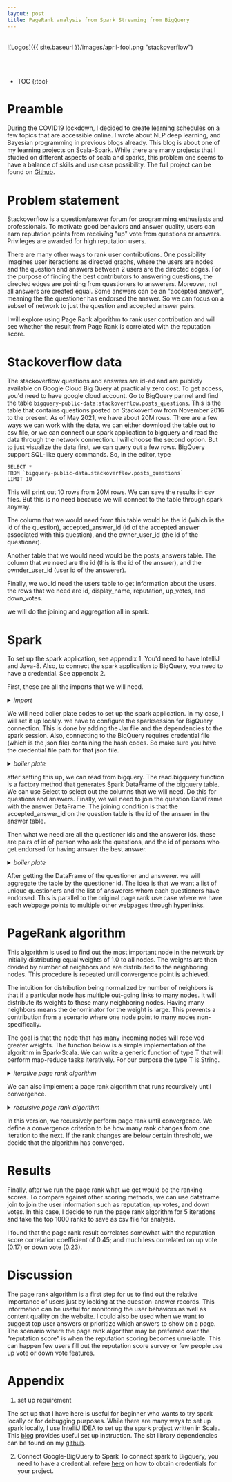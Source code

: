 ```yaml
---
layout: post
title: PageRank analysis from Spark Streaming from BigQuery
---
```


<br>
![Logos]({{ site.baseurl }}/images/april-fool.png "stackoverflow")
<p align="center">
    <font size="4"> </font>
</p>
<br>
<br>

* TOC
{:toc}
# Preamble
During the COVID19 lockdown, I decided to create learning schedules on a few topics that are accessible online. I wrote about NLP deep learning, and Bayesian programming in previous blogs already. This blog is about one of my learning projects on Scala-Spark. While there are many projects that I studied on different aspects of scala and sparks, this problem one seems to have a balance of skills and use case possibility. The full project can be found on [Github](https://github.com/VincentK1991/spark_tutorials/tree/main/bigquery_stream).

# Problem statement
Stackoverflow is a question/answer forum for programming enthusiasts and professionals. To motivate good behaviors and answer quality, users can earn reputation points from receiving "up" vote from questions or answers. Privileges are awarded for high reputation users. 

There are many other ways to rank user contributions. One possibility imagines user iteractions as directed graphs, where the users are nodes and the question and answers between 2 users are the directed edges. For the purpose of finding the best contributors to answering questions, the directed edges are pointing from questioners to answerers. Moreover, not all answers are created equal. Some answers can be an "accepted answer", meaning the the questioner has endorsed the answer. So we can focus on a subset of network to just the question and accepted answer pairs.

I will explore using Page Rank algorithm to rank user contribution and will see whether the result from Page Rank  is correlated with the reputation score. 

# Stackoverflow data

The stackoverflow questions and answers are id-ed and are publicly available on Google Cloud Big Query at practically zero cost. To get access, you'd need to have google cloud account. Go to BigQuery pannel and find the table `bigquery-public-data:stackoverflow.posts_questions`. This is the table that contains questions posted on Stackoverflow from November 2016 to the present. As of May 2021, we have about 20M rows. There are a few ways we can work with the data, we can either download the table out to csv file, or we can connect our spark application to bigquery and read the data through the network connection. I will choose the second option. But to just visualize the data first, we can query out a few rows. BigQuery support SQL-like query commands. So, in the editor, type 

```
SELECT *
FROM `bigquery-public-data.stackoverflow.posts_questions`
LIMIT 10
```

This will print out 10 rows from 20M rows. We can save the results in csv files. But this is no need because we will connect to the table through spark anyway.

The column that we would need from this table would be the id (which is the id of the question), accepted_answer_id (id of the accepted answer associated with this question), and the owner_user_id (the id of the questioner).

Another table that we would need would be the posts_answers table. The column that we need are the id (this is the id of the answer), and the ownder_user_id (user id of the answerer).

Finally, we would need the users table to get information about the users. the rows that we need are id, display_name, reputation, up_votes, and down_votes. 

we will do the joining and aggregation all in spark.

# Spark

To set up the spark application, see appendix 1. You'd need to have IntelliJ and Java-8. Also, to connect the spark application to BigQuery, you need to have a credential. See appendix 2.

First, these are all the imports that we will need.

<details>
<summary>
<i>import </i>
</summary>
<p>
{% highlight scala %}

import org.apache.spark.{SparkConf, SparkContext}
import org.apache.spark.sql.SparkSession
import org.apache.spark.rdd.RDD
import org.apache.spark.sql.functions._
import org.apache.spark.sql._
import com.google.cloud.spark.bigquery._
import scala.collection.mutable
import scala.reflect.ClassTag

{% endhighlight %}  
</p>
</details>

We will need boiler plate codes to set up the spark application. In my case, I will set it up locally. we have to configure the sparksession for BigQuery connection. This is done by adding the Jar file and the dependencies to the spark session. Also, connecting to the BiqQuery requires credential file (which is the json file) containing the hash codes. So make sure you have the credential file path for that json file.

<details>
<summary>
<i>boiler plate </i>
</summary>
<p>
{% highlight scala %}

  val conf: SparkConf = new SparkConf().setMaster("local").setAppName("main")
  val sc: SparkContext = new SparkContext(conf)
  sc.setLogLevel("WARN")
  val spark = SparkSession.builder().config("spark.jars.packages", "com.google.cloud.spark:spark-bigquery-with-dependencies_2.12:0.19.1").getOrCreate
  spark.conf.set("credentialsFile", "src/main/resources/bigquery_stream/credentials2.json")

  import spark.implicits._

{% endhighlight %}  
</p>
</details>

after setting this up, we can read from bigquery. The read.bigquery function is a factory method that generates Spark DataFrame of the bigquery table. We can use Select to select out the columns that we will need. Do this for questions and answers. Finally, we will need to join the question DataFrame with the answer DataFrame. The joining condition is that the accepted_answer_id on the question table is the id of the answer in the answer table. 

Then what we need are all the questioner ids and the answerer ids. these are pairs of id of person who ask the questions, and the id of persons who get endorsed for having answer the best answer. 

<details>
<summary>
<i>boiler plate </i>
</summary>
<p>
{% highlight scala %}
  
  val baseQuery: String = "bigquery-public-data:stackoverflow."
  val resourcePath: String = "src/main/resources/bigquery_stream/"
  val Q: DataFrame = spark.read.bigquery(baseQuery + "posts_questions")
    .select($"id", $"accepted_answer_id", $"owner_user_id")
  val A: DataFrame = spark.read.bigquery(baseQuery + "posts_answers") select($"id", $"owner_user_id")

  val QandA: DataFrame = Q.as("Q")
    .join(A.as("A"), Q("accepted_answer_id") === A("id"))
    .select(
      col("Q.owner_user_id").as("questioner_id"),
      col("A.owner_user_id").as("answerer_id")
      )
    .where(col("Q.owner_user_id").isNotNull && col("A.owner_user_id").isNotNull)

{% endhighlight %}  
</p>
</details>

After getting the DataFrame of the questioner and answerer. we will aggregate the table by the questioner id. The idea is that we want a list of unique questioners and the list of answerers whom each questioners have endorsed. This is parallel to the original page rank use case where we have each webpage points to multiple other webpages through hyperlinks.

# PageRank algorithm

This algorithm is used to find out the most important node in the network by initially distributing equal weights of 1.0 to all nodes. The weights are then divided by number of neighbors and are distributed to the neighboring nodes. This procedure is repeated until convergence point is achieved.

The intuition for distribution being normalized by number of neighbors is that if a particular node has multiple out-going links to many nodes. It will distribute its weights to these many neighboring nodes. Having many neighbors means the denominator for the weight is large. This prevents a contribution from a scenario where one node point to many nodes non-specifically.

The goal is that the node that has many incoming nodes will received greater weights. 
The function below is a simple implementation of the algorithm in Spark-Scala. We can write a generic function of type T that will perform map-reduce tasks iteratively. For our purpose the type T is String. 

<details>
<summary>
<i> iterative page rank algorithm </i>
</summary>
<p>
{% highlight scala %}

  def iterativePageRank[T: ClassTag](df: RDD[(T, Iterable[T])], iter: Int): RDD[(T, Double)] = {
    var ranks: RDD[(T, Double)] = df.mapValues(_ => 1.0)
    for (_ <- 1 to iter) {
      val contribs = df.join(ranks).values.flatMap { case (list, rank) =>
        val size = list.size
        list.map(id => (id, rank / size))
      }
      ranks = contribs.reduceByKey(_ + _).mapValues(0.15 + 0.85 * _)
    }
    ranks
  }

{% endhighlight %}  
</p>
</details>

We can also implement a page rank algorithm that runs recursively until convergence. 

<details>
<summary>
<i> recursive page rank algorithm </i>
</summary>
<p>
{% highlight scala %}

  def pageRank[T: ClassTag](df: RDD[(T, (Iterable[T], Double))]): RDD[(T, (Iterable[T], Double))] = {

    val header: RDD[(T, Iterable[T])] = df.map(x => (x._1, x._2._1))
    val values: RDD[(Iterable[T], Double)] = df.values
    val contribs: RDD[(T, Double)] = values.flatMap{ case (list, rank) =>
      val size = list.size
      list.map(id => (id, rank / size))
    }
    val ranks2: RDD[(T, Double)] =  contribs.reduceByKey(_ + _).mapValues(0.15 + 0.85 * _)
    val result: RDD[(T, (Iterable[T], Double))] = header.join(ranks2)
    result.sortBy(_._2._2)
  }

  @tailrec
  def convergence[T:ClassTag](df:RDD[(T, (Iterable[T], Double))], threshold:Int, iter:Int = 1): (RDD[(T,(Iterable[T], Double))], Int) = {
    val init: RDD[(T,(Iterable[T], Double))] = pageRank(df)
    val subsequent: RDD[(T,(Iterable[T], Double))] = pageRank(init)

    val init_rank: RDD[T] = init.map(x => x._1)
    val subsequent_rank: RDD[T] = subsequent.map(x => x._1)

    val score: RDD[Int] = init_rank.zipShuffle(subsequent_rank).map{
      item:(T,T) => item._1 == item._2
    }.map{
      if(_) 0 else 1}
    val sumScore: Int = score.sum().toInt

    if (iter > 100){
      println("-- running for too long --")
      (subsequent,iter)
    }
    else if (sumScore > threshold){
      println(" -- not converge yet -- ")
      println(" -- run iteration " + iter + 2)
      convergence(subsequent, threshold, iter + 2)
    }
    else (subsequent,iter)
  }

    implicit class RichContext[T](rdd: RDD[T]) {
    def zipShuffle[A](other: RDD[A])(implicit kt: ClassTag[T], vt: ClassTag[A]): RDD[(T, A)] = {
      val otherKeyd: RDD[(Long, A)] = other.zipWithIndex().map { case (n, i) => i -> n }
      val thisKeyed: RDD[(Long, T)] = rdd.zipWithIndex().map { case (n, i) => i -> n }
      val joined = thisKeyed.join(otherKeyd).map(_._2)
      joined
    }
  }

{% endhighlight %}  
</p>
</details>

In this version, we recursively perform page rank until convergence. We define a convergence criterion to be how many rank changes from one iteration to the next. If the rank changes are below certain threshold, we decide that the algorithm has converged.

# Results

Finally, after we run the page rank what we get would be the ranking scores. To compare against other scoring methods, we can use dataframe join to join the user information such as reputation, up votes, and down votes. In this case, I decide to run the page rank algorithm for 5 iterations and take the top 1000 ranks to save as csv file for analysis. 

I found that the page rank result correlates somewhat with the reputation score correlation coefficient of 0.45; and much less correlated on up vote (0.17) or down vote (0.23).

# Discussion

The page rank algorithm is a first step for us to find out the relative importance of users just by looking at the question-answer records. This information can be useful for monitoring the user behaviors as well as content quality on the website. I could also be used when we want to suggest top user answers or prioritize which answers to show on a page. The scenario where the page rank algorithm may be preferred over the "reputation score" is when the reputation scoring becomes unreliable. This can happen  few users fill out the reputation score survey or few people use up vote or down vote features.


# Appendix

1. set up requirement

The set up that I have here is useful for beginner who wants to try spark locally or for debugging purposes. While there are many ways to set up spark locally, I use IntelliJ IDEA to set up the spark project written in Scala. This [blog](https://medium.com/@Sushil_Kumar/setting-up-spark-with-scala-development-environment-using-intellij-idea-b22644f73ef1) provides useful set up instruction. The sbt library dependencies can be found on my [github]().


2. Connect Google-BigQuery to Spark
To connect spark to Bigquery, you need to have a credential. refere [here](https://cloud.google.com/bigquery/docs/authentication/service-account-file) on how to obtain credentials for your project.

